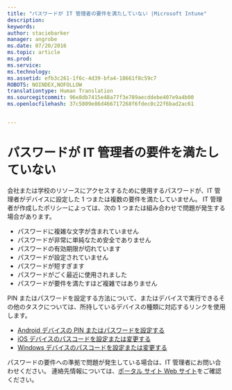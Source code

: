 ```yaml
---
title: "パスワードが IT 管理者の要件を満たしていない |Microsoft Intune"
description: 
keywords: 
author: staciebarker
manager: angrobe
ms.date: 07/20/2016
ms.topic: article
ms.prod: 
ms.service: 
ms.technology: 
ms.assetid: efb3c261-1f6c-4d39-bfa4-18661f8c59c7
ROBOTS: NOINDEX,NOFOLLOW
translationtype: Human Translation
ms.sourcegitcommit: 96e8db7415e48a77f3e789aecddebe407e9a4b00
ms.openlocfilehash: 37c5809e86d466717268f6fdec0c22f6bad2ac61


---
```


# パスワードが IT 管理者の要件を満たしていない

会社または学校のリソースにアクセスするために使用するパスワードが、IT 管理者がデバイスに設定した 1 つまたは複数の要件を満たしていません。 IT 管理者が作成したポリシーによっては、次の 1 つまたは組み合わせで問題が発生する場合があります。

- パスワードに複雑な文字が含まれていません
- パスワードが非常に単純なため安全でありません
- パスワードの有効期限が切れています
- パスワードが設定されていません
- パスワードが短すぎます
- パスワードがごく最近に使用されました
- パスワードが要件を満たすほど複雑ではありません

PIN またはパスワードを設定する方法について、またはデバイスで実行できるその他のタスクについては、所持しているデバイスの種類に対応するリンクを使用します。

- [Android デバイスの PIN またはパスワードを設定する](set-your-pin-or-password-android.md)
- [iOS デバイスのパスコードを設定または変更する](set-or-change-your-passcode-ios.md)
- [Windows デバイスのパスコードを設定または変更する](set-or-change-your-password-windows.md)

パスワードの要件への準拠で問題が発生している場合は、IT 管理者にお問い合わせください。 連絡先情報については、[ポータル サイト Web サイト](http://portal.manage.microsoft.com)をご確認ください。



<!--HONumber=Aug16_HO4-->



